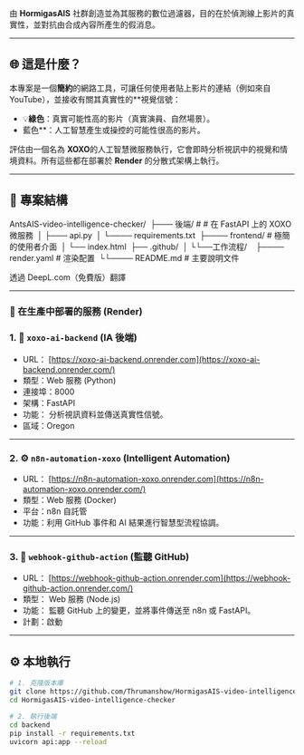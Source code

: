 由 **HormigasAIS** 社群創造並為其服務的數位過濾器，目的在於偵測線上影片的真實性，並對抗由合成內容所產生的假消息。 

--- 

## 🌐 這是什麼？ 

本專案是一個**簡約**的網路工具，可讓任何使用者貼上影片的連結（例如來自 YouTube），並接收有關其真實性的**視覺信號： 

- 💡**綠色**：真實可能性高的影片（真實演員、自然場景）。
- 藍色**：人工智慧產生或操控的可能性很高的影片。 

評估由一個名為 **XOXO**的人工智慧微服務執行，它會即時分析視訊中的視覺和情境資料。所有這些都在部署於 **Render** 的分散式架構上執行。 

--- 

## 🧱 專案結構 

AntsAIS-video-intelligence-checker/  
├─── 後端/ # # 在 FastAPI 上的 XOXO 微服務  
│ ├─── api.py  
│ └──── requirements.txt  
├──── frontend/ # 極簡的使用者介面  
│ └── index.html  
├── .github/  
│ └└──工作流程/  
  
├──── render.yaml # 渲染配置  
└└──── README.md # 主要說明文件 

透過 DeepL.com（免費版）翻譯 

--- 

### 🚀 在生產中部署的服務 (Render) 

### 1. 🧠 `xoxo-ai-backend` (IA 後端) 

- URL： [https://xoxo-ai-backend.onrender.com](https://xoxo-ai-backend.onrender.com/)
- 類型：Web 服務 (Python)
- 連接埠：8000  
- 架構：FastAPI  
- 功能： 分析視訊資料並傳送真實性信號。 
- 區域：Oregon 

--- 

### 2. ⚙️ `n8n-automation-xoxo` (Intelligent Automation) 

- URL： [https://n8n-automation-xoxo.onrender.com](https://n8n-automation-xoxo.onrender.com/)
- 類型：Web 服務 (Docker)  
- 平台：n8n 自託管  
- 功能：利用 GitHub 事件和 AI 結果進行智慧型流程協調。 

--- 

### 3. 🧩 `webhook-github-action` (監聽 GitHub) 

- URL： [https://webhook-github-action.onrender.com](https://webhook-github-action.onrender.com/)
- 類型： Web 服務 (Node.js)  
- 功能： 監聽 GitHub 上的變更，並將事件傳送至 n8n 或 FastAPI。 
- 計劃：啟動 

--- 

## ⚙️ 本地執行 

````bash
# 1. 克隆版本庫
git clone https://github.com/Thrumanshow/HormigasAIS-video-intelligence-checker.git
cd HormigasAIS-video-intelligence-checker 

# 2. 執行後端
cd backend
pip install -r requirements.txt
uvicorn api:app --reload 

